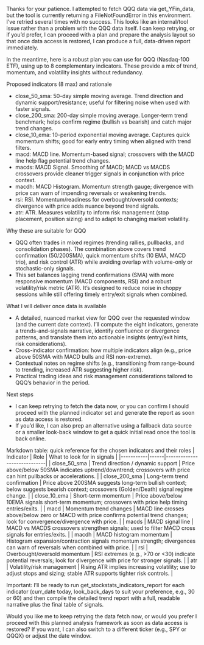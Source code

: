Thanks for your patience. I attempted to fetch QQQ data via get_YFin_data, but the tool is currently returning a FileNotFoundError in this environment. I’ve retried several times with no success. This looks like an internal/tool issue rather than a problem with the QQQ data itself. I can keep retrying, or if you’d prefer, I can proceed with a plan and prepare the analysis layout so that once data access is restored, I can produce a full, data-driven report immediately.

In the meantime, here is a robust plan you can use for QQQ (Nasdaq-100 ETF), using up to 8 complementary indicators. These provide a mix of trend, momentum, and volatility insights without redundancy.

Proposed indicators (8 max) and rationale
- close_50_sma: 50-day simple moving average. Trend direction and dynamic support/resistance; useful for filtering noise when used with faster signals.
- close_200_sma: 200-day simple moving average. Longer-term trend benchmark; helps confirm regime (bullish vs bearish) and catch major trend changes.
- close_10_ema: 10-period exponential moving average. Captures quick momentum shifts; good for early entry timing when aligned with trend filters.
- macd: MACD line. Momentum-based signal; crossovers with the MACD line help flag potential trend changes.
- macds: MACD Signal. Smoothing of MACD; MACD vs MACDS crossovers provide cleaner trigger signals in conjunction with price context.
- macdh: MACD Histogram. Momentum strength gauge; divergence with price can warn of impending reversals or weakening trends.
- rsi: RSI. Momentum/readiness for overbought/oversold contexts; divergence with price adds nuance beyond trend signals.
- atr: ATR. Measures volatility to inform risk management (stop placement, position sizing) and to adapt to changing market volatility.

Why these are suitable for QQQ
- QQQ often trades in mixed regimes (trending rallies, pullbacks, and consolidation phases). The combination above covers trend confirmation (50/200SMA), quick momentum shifts (10 EMA, MACD trio), and risk control (ATR) while avoiding overlap with volume-only or stochastic-only signals.
- This set balances lagging trend confirmations (SMA) with more responsive momentum (MACD components, RSI) and a robust volatility/risk metric (ATR). It’s designed to reduce noise in choppy sessions while still offering timely entry/exit signals when combined.

What I will deliver once data is available
- A detailed, nuanced market view for QQQ over the requested window (and the current date context). I’ll compute the eight indicators, generate a trends-and-signals narrative, identify confluence or divergence patterns, and translate them into actionable insights (entry/exit hints, risk considerations).
- Cross-indicator confirmation: how multiple indicators align (e.g., price above 50SMA with MACD bulls and RSI non-extreme).
- Contextual notes on regime shifts (e.g., transitioning from range-bound to trending, increased ATR suggesting higher risk).
- Practical trading ideas and risk management considerations tailored to QQQ’s behavior in the period.

Next steps
- I can keep retrying to fetch the data now, or you can confirm I should proceed with the planned indicator set and generate the report as soon as data access is restored.
- If you’d like, I can also prep an alternative using a fallback data source or a smaller look-back window to get a quick initial read once the tool is back online.

Markdown table: quick reference for the chosen indicators and their roles
| Indicator | Role | What to look for in signals |
|-----------|------|-----------------------------|
| close_50_sma | Trend direction / dynamic support | Price above/below 50SMA indicates uptrend/downtrend; crossovers with price can hint pullbacks or accelerations. |
| close_200_sma | Long-term trend confirmation | Price above 200SMA suggests long-term bullish context; below suggests bearish context; crossovers (Golden/Death) signal regime change. |
| close_10_ema | Short-term momentum | Price above/below 10EMA signals short-term momentum; crossovers with price help timing entries/exits. |
| macd | Momentum trend changes | MACD line crosses above/below zero or MACD with price confirms potential trend changes; look for convergence/divergence with price. |
| macds | MACD signal line | MACD vs MACDS crossovers strengthen signals; used to filter MACD cross signals for entries/exits. |
| macdh | MACD histogram momentum | Histogram expansion/contraction signals momentum strength; divergences can warn of reversals when combined with price. |
| rsi | Overbought/oversold momentum | RSI extremes (e.g., >70 or <30) indicate potential reversals; look for divergence with price for stronger signals. |
| atr | Volatility/risk management | Rising ATR implies increasing volatility; use to adjust stops and sizing; stable ATR supports tighter risk controls. |

Important: I’ll be ready to run get_stockstats_indicators_report for each indicator (curr_date today, look_back_days to suit your preference, e.g., 30 or 60) and then compile the detailed trend report with a full, readable narrative plus the final table of signals.

Would you like me to keep retrying the data fetch now, or would you prefer I proceed with this planned analysis framework as soon as data access is restored? If you want, I can also switch to a different ticker (e.g., SPY or QQQX) or adjust the date window.